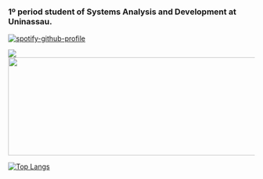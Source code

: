 ### 1º period student of Systems Analysis and Development at Uninassau.
[![spotify-github-profile](https://spotify-github-profile.kittinanx.com/api/view?uid=92cicog27dlqwnujaob9pacjv&cover_image=true&theme=novatorem&show_offline=false&background_color=ffffff&interchange=false&bar_color=ffffff&bar_color_cover=false)](https://github.com/kittinan/spotify-github-profile)
<div>
  <a href="https://skillicons.dev">
    <img src="https://skillicons.dev/icons?i=c,cpp,py,java&theme=dark" />
  </a>
</div>


<div>
  <a href="https://github.com/jmfs12/Github-readme-stats">
    <img src="https://github-readme-stats.vercel.app/api?username=jmfs12&show_icons=true&theme=moltack&card_width=600&count_private=true" width="600" height="200" />
  </a>
</div>

[![Top Langs](https://github-readme-stats.vercel.app/api/top-langs/?username=jmfs12)](https://github.com/jmfs12/github-readme-stats)
